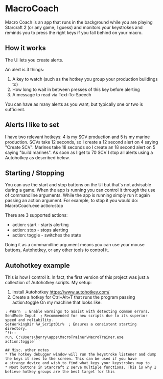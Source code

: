 # MacroCoach
Macro Coach is an app that runs in the background while you are playing Starcraft 2 (or any game, I guess) and monitors your keystrokes 
and reminds you to press the right keys if you fall behind on your macro.

## How it works
The UI lets you create alerts.

An alert is 3 things:
1. A key to watch (such as the hotkey you group your production buildings to) 
2. How long to wait in between presses of this key before alerting
3. A message to read via Text-To-Speech

You can have as many alerts as you want, but typically one or two is sufficient. 

## Alerts I like to set
I have two relevant hotkeys: 4 is my SCV production and 5 is my marine production. SCVs take 12 seconds, so I create a 12 second alert
on 4 saying "Create SCV". Marines take 18 seconds so I create an 18 second alert on 5 saying "build marines". As soon as I get to 70
SCV I stop all alerts using a Autohotkey as described below.

## Starting / Stopping
You can use the start and stop buttons on the UI but that's not advisable during a game. When the app is running you can control it
through the use of commandline arguments. While the app is running simply run it again passing an action argument. For example, to stop
it you would do: MacroCoach.exe action:stop

There are 3 supported actions:
* action: start - starts alerting
* action: stop - stops alerting
* action: toggle - switches the state

Doing it as a commandline argument means you can use your mouse buttons, Autohotkey, or any other tools to control it.

## Autohotkey example
This is how I control it. In fact, the first version of this project was just a collection of Autohotkey scripts. My setup:
1. Install Autohotkey https://www.autohotkey.com/
2. Create a hotkey for Ctrl+Alt+T that runs the program passing action:toggle On my machine that looks like:
```#NoEnv  ; Recommended for performance and compatibility with future AutoHotkey releases.
; #Warn  ; Enable warnings to assist with detecting common errors.
SendMode Input  ; Recommended for new scripts due to its superior speed and reliability.
SetWorkingDir %A_ScriptDir%  ; Ensures a consistent starting directory.
^!t::
run, C:\Users\henry\apps\MacroTrainer\MacroTrainer.exe action:toggle```

## Misc. other notes
* The hotkey debugger window will run the keystroke listener and dump the keys it sees to the screen. This can be used if you have
a strange device and wish to find what keys your keystrokes map to
* Most buttons in Starcraft 2 serve multiple functions. This is why I believe hotkey groups are the best target for this
